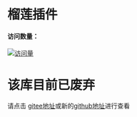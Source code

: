 # 榴莲插件

#### 访问数量：
[![访问量](https://profile-counter.glitch.me/liulian-plugin/count.svg)](https://gitee.com/xianxincoder/liulian-plugin)

# 该库目前已废弃
请点击
[gitee地址](https://gitee.com/huifeidemangguomao/liulian-plugin)或新的[github地址](https://github.com/flyingmangocat/liulian-plugin)进行查看
